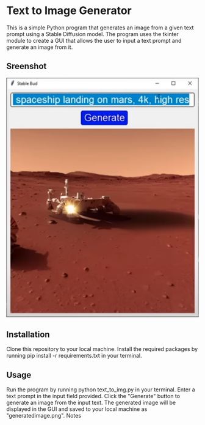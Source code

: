# Text to Image Generator
This is a simple Python program that generates an image from a given text prompt using a Stable Diffusion model. The program uses the tkinter module to create a GUI that allows the user to input a text prompt and generate an image from it.
## Sreenshot
![Keynote](https://github.com/Marckwin/text2img/blob/main/Screen%20Shot%202023-03-06%20at%2012.31.12%20AM.jpg)

## Installation
Clone this repository to your local machine.
Install the required packages by running pip install -r requirements.txt in your terminal.

## Usage
Run the program by running python text_to_img.py in your terminal.
Enter a text prompt in the input field provided.
Click the "Generate" button to generate an image from the input text.
The generated image will be displayed in the GUI and saved to your local machine as "generatedimage.png".
Notes
